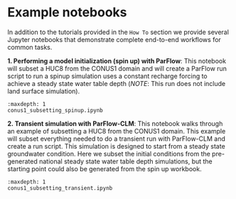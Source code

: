 Example notebooks
=================

In addition to the tutorials provided in the `How To` section we provide several Jupyter notebooks that demonstrate complete end-to-end workflows for common tasks.  

**1. Performing a model initialization (spin up) with ParFlow**: This notebook will subset a HUC8 from the CONUS1 domain and will create a ParFlow run script to run a spinup simulation uses a constant recharge forcing to achieve a steady state water table depth (*NOTE*: This run does not include land surface simulation).

```{toctree}
:maxdepth: 1
conus1_subsetting_spinup.ipynb
```


**2. Transient simulation with ParFlow-CLM**: This notebook walks through an example of subsetting a HUC8 from the CONUS1 domain. This example will subset everything needed to do a transient run with ParFlow-CLM and create a run script. This simulation is designed to start from a steady state groundwater condition.  Here we subset the initial conditions from the pre-generated national steady state water table depth simulations, but the starting point could also be generated from the spin up workbook.  

```{toctree}
:maxdepth: 1
conus1_subsetting_transient.ipynb
```

